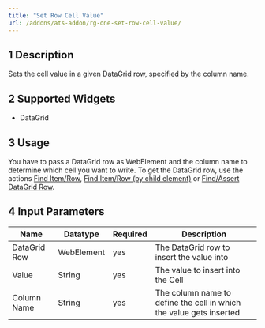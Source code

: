 ```yaml
---
title: "Set Row Cell Value"
url: /addons/ats-addon/rg-one-set-row-cell-value/
---
```


## 1 Description

Sets the cell value in a given DataGrid row, specified by the column name.

## 2 Supported Widgets

* DataGrid

## 3 Usage

You have to pass a DataGrid row as WebElement and the column name to determine which cell you want to write. To get the DataGrid row, use the actions [Find Item/Row](/addons/ats-addon/rg-one-find-itemrow/), [Find Item/Row (by child element)](/addons/ats-addon/rg-one-find-itemrow-by-child/) or [Find/Assert DataGrid Row](/addons/ats-addon/rg-one-findassert-datagrid-row/).    

## 4 Input Parameters

Name | Datatype |Required| Description
--- | --- | --- | ---
DataGrid Row | WebElement |yes| The DataGrid row to insert the value into
Value | String |yes| The value to insert into the Cell
Column Name | String |yes| The column name to define the cell in which the value gets inserted
